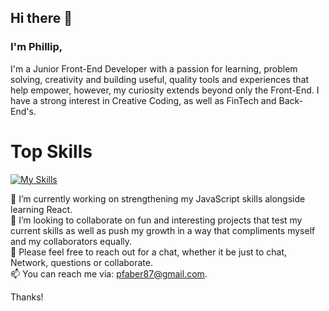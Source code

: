 ## Hi there 👋
<h3>I'm Phillip,</h3>
I'm a Junior Front-End Developer with a passion for learning, problem solving, creativity and building useful, quality tools and experiences that help empower, however, my curiosity extends beyond only the Front-End.
I have a strong interest in Creative Coding, as well as FinTech and Back-End's.

<h1>Top Skills</h1>

[![My Skills](https://skillicons.dev/icons?i=js,html,css,vite,wordpress)](https://skillicons.dev)

🔭 I’m currently working on strengthening my JavaScript skills alongside learning React.<br>
👯 I’m looking to collaborate on fun and interesting projects that test my current skills as well as push my growth in a way that compliments myself and my collaborators equally.<br> 
💬 Please feel free to reach out for a chat, whether it be just to chat, Network, questions or collaborate.<br>
📫 You can reach me via: pfaber87@gmail.com.

  Thanks!
